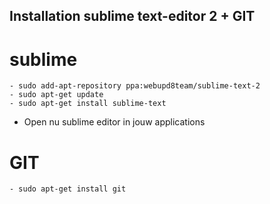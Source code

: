 ## Installation sublime text-editor 2 + GIT

# sublime

	- sudo add-apt-repository ppa:webupd8team/sublime-text-2
	- sudo apt-get update
	- sudo apt-get install sublime-text

* Open nu sublime editor in jouw applications

# GIT

	- sudo apt-get install git